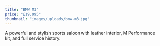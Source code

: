 ```yaml
---
title: "BMW M3"
price: "£19,995"
thumbnail: "images/uploads/bmw-m3.jpg"
---
```


A powerful and stylish sports saloon with leather interior, M Performance kit, and full service history.